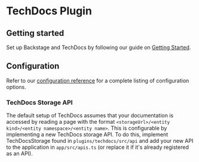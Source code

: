 # TechDocs Plugin

## Getting started

Set up Backstage and TechDocs by following our guide on [Getting Started](../../docs/features/techdocs/getting-started.md).

## Configuration

Refer to our [configuration reference](../../docs/features/techdocs/configuration.md) for a complete listing of configuration options.

### TechDocs Storage API

The default setup of TechDocs assumes that your documentation is accessed by reading a page with the format `<storageUrl>/<entity kind>/<entity namespace>/<entity name>`. This is configurable by implementing a new TechDocs storage API. To do this, implement TechDocsStorage found in `plugins/techdocs/src/api` and add your new API to the application in `app/src/apis.ts` (or replace it if it's already registered as an API).
